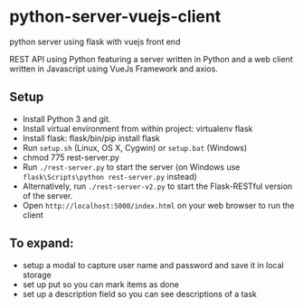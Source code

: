 # python-server-vuejs-client
python server using flask with vuejs front end

REST API using Python featuring a server written in Python and a web client written in Javascript using VueJs Framework and axios.

Setup
-----

- Install Python 3 and git.
- Install virtual environment from within project: virtualenv flask
- Install flask: flask/bin/pip install flask
- Run `setup.sh` (Linux, OS X, Cygwin) or `setup.bat` (Windows)
- chmod 775 rest-server.py
- Run `./rest-server.py` to start the server (on Windows use `flask\Scripts\python rest-server.py` instead)
- Alternatively, run `./rest-server-v2.py` to start the Flask-RESTful version of the server.
- Open `http://localhost:5000/index.html` on your web browser to run the client


## To expand:

- setup a modal to capture user name and password and save it in local storage
- set up put so you can mark items as done
- set up a description field so you can see descriptions of a task


